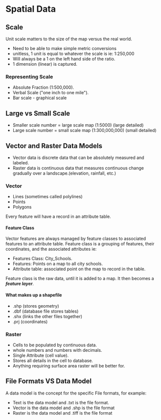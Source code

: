 


# Spatial Data

## Scale

Unit scale matters to the size of the map versus the real world.

- Need to be able to make simple metric conversions
- unitless, 1 unit is equal to whatever the scale is ie: 1:250,000
- Will always be a 1 on the left hand side of the ratio.
- 1 dimension (linear) is captured.

### Representing Scale

- Absolute Fraction (1:500,000).
- Verbal Scale ("one inch to one mile").
- Bar scale - graphical scale

## Large vs Small Scale

- Smaller scale number = large scale map (1:5000) (large detailed)
- Large scale number = small scale map (1:300,000,000) (small detailed)

## Vector and Raster Data Models

- Vector data is discrete data that can be absolutely measured and labeled.
- Raster data is continuous data that measures continuous change gradually over a landscape.(elevation, rainfall, etc.)

### Vector

- Lines (sometimes called polylines)
- Points
- Polygons

Every feature will have a record in an attribute table.

#### Feature Class

Vector features are always managed by feature classes to associated features to an attribute table.
Feature class is a grouping of features, their coordinates, and the associated attributes ie:

- Features Class: City_Schools.
- Features: Points on a map to all city schools.
- Attribute table: associated point on the map to record in the table.

Feature class is the raw data, until it is added to a map. It then becomes a ***feature layer***.

#### What makes up a shapefile

- .shp (stores geometry)
- .dbf (database file stores tables)
- .shx (links the other files together)
- .prj (coordinates)



### Raster

- Cells to be populated by continuous data.
- whole numbers and numbers with decimals.
- Single Attribute (cell value).
- Stores all details in the cell to database.
- Anything requiring surface area raster will be better for.

## File Formats VS Data Model

A data model is the concept for the specific File formats, for example:

- Text is the data model and .txt is the file format. 
- Vector is the data model and .shp is the file format
- Raster is the data model and .tiff is the file format





